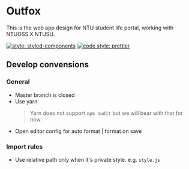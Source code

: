 # Outfox

This is the web app design for NTU student life portal, working with NTUOSS X NTUSU.

[![style: styled-components](https://img.shields.io/badge/style-%F0%9F%92%85%20styled--components-orange.svg?colorB=daa357&colorA=db748e)](https://github.com/styled-components/styled-components)
[![code style: prettier](https://img.shields.io/badge/code_style-prettier-ff69b4.svg?style=flat-square)](https://github.com/prettier/prettier)

## Develop convensions

### General

- Master branch is closed
- Use yarn
  > Yarn does not support `npm audit` but we will bear with that for now.
- Open editor config for auto format | format on save

### Import rules

- Use relative path only when it's private style. e.g. `style.js`
